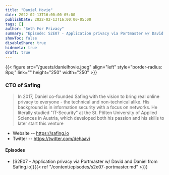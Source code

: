 ```yaml
---
title: "Daniel Hovie"
date: 2022-02-13T16:00:00-05:00
publishDate: 2022-02-13T16:00:00-05:00
tags: []
author: "Seth For Privacy"
summary: "Episode: S2E07 - Application privacy via Portmaster w/ David and Daniel from Safing.io"
showToc: false
disableShare: true
hidemeta: true
draft: true
---
```


{{< figure src="/guests/danielhovie.jpeg" align="left" style="border-radius: 8px;" link="" height="250" width="250" >}}

### CTO of Safing

> In 2017, Daniel co-founded Safing with the vision to bring real online privacy to everyone - the technical and non-technical alike.
> His background is in information security with a focus on networks. He literally studied "IT-Security" at the St. Pölten University of Applied Sciences in Austria, which developed both his passion and his skills to later start this venture

- Website -- https://safing.io
- Twitter -- https://twitter.com/dehaavi

#### Episodes

- [S2E07 - Application privacy via Portmaster w/ David and Daniel from Safing.io]({{< ref "/content/episodes/s2e07-portmaster.md" >}})
